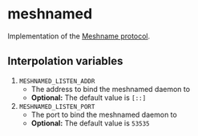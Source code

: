 meshnamed
=========

Implementation of the [Meshname protocol](https://github.com/zhoreeq/meshname/blob/master/protocol.md).

## Interpolation variables

1. `MESHNAMED_LISTEN_ADDR`
	* The address to bind the meshnamed daemon to
	* **Optional:** The default value is `[::]`
2. `MESHNAMED_LISTEN_PORT`
	* The port to bind the meshnamed daemon to
	* **Optional:** The default value is `53535`
